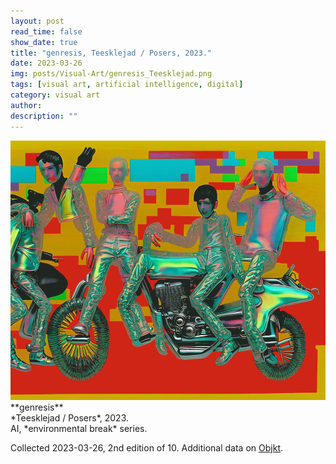 ```yaml
---
layout: post
read_time: false
show_date: true
title: "genresis, Teesklejad / Posers, 2023."
date: 2023-03-26
img: posts/Visual-Art/genresis_Teesklejad.png
tags: [visual art, artificial intelligence, digital]
category: visual art
author: 
description: ""
---
```


<img src='./assets/img/posts/Visual-Art/genresis_Teesklejad.png'>

<br>
**genresis**
<br>*Teesklejad / Posers*, 2023.
<br>AI, *environmental break* series.

 <div class="page-separator"></div>

Collected 2023-03-26, 2nd edition of 10. Additional data on [Objkt](https://objkt.com/tokens/KT1QrK6VzwvGwZEJ7t5nS2vCE7EahJDiyZN6/51).
